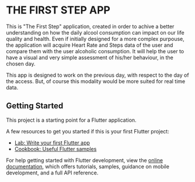# THE FIRST STEP APP

This is "The First Step" application, created in order to achive a better understanding on how the daily alcool consumption can impact on our life quality and health. 
Even if initially designed for a more complex purpouse, the application will acquire Heart Rate and Steps data of the user and compare them with the user alcoholic consumption. 
It will help the user to have a visual and very simple assessment of his/her behaviour, in the chosen day.

This app is designed to work on the previous day, with respect to the day of the access. But, of course this modality would be more suited for real time data. 

## Getting Started

This project is a starting point for a Flutter application.

A few resources to get you started if this is your first Flutter project:

- [Lab: Write your first Flutter app](https://docs.flutter.dev/get-started/codelab)
- [Cookbook: Useful Flutter samples](https://docs.flutter.dev/cookbook)

For help getting started with Flutter development, view the
[online documentation](https://docs.flutter.dev/), which offers tutorials,
samples, guidance on mobile development, and a full API reference.

